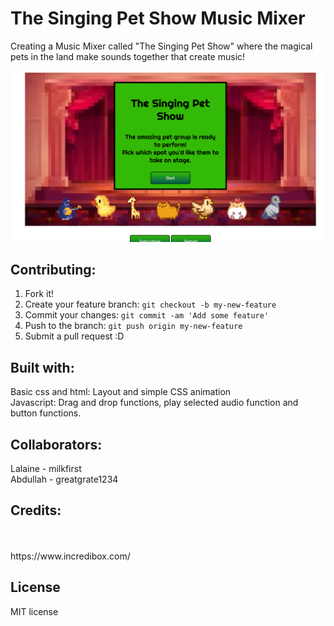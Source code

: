 # The Singing Pet Show Music Mixer

Creating a Music Mixer called "The Singing Pet Show" where the magical pets in the land make sounds together that create music!

<img src="images/readme-img.png">



## Contributing:

1. Fork it!
2. Create your feature branch: `git checkout -b my-new-feature`
3. Commit your changes: `git commit -am 'Add some feature'`
4. Push to the branch: `git push origin my-new-feature`
5. Submit a pull request :D

## Built with:
Basic css and html: Layout and simple CSS animation
<br>
Javascript: Drag and drop functions, play selected audio function and button functions.

## Collaborators:

Lalaine - milkfirst
<br>
Abdullah - greatgrate1234

## Credits:

<br>
<br>
https://www.incredibox.com/

## License

MIT license
